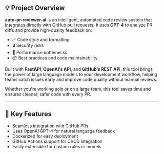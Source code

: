 ## 💡 Project Overview

**auto-pr-reviewer-ai** is an intelligent, automated code review system that integrates directly with GitHub pull requests. It uses **GPT-4** to analyze PR diffs and provide high-quality feedback on:

- ✅ Code style and formatting
- 🔒 Security risks
- 🚀 Performance bottlenecks
- 📦 Best practices and code maintainability

Built with **FastAPI**, **OpenAI's API**, and **GitHub's REST API**, this tool brings the power of large language models to your development workflow, helping teams catch issues early and improve code quality without manual reviews.

Whether you're working solo or on a large team, this tool saves time and ensures cleaner, safer code with every PR.

---

## 🔧 Key Features

- Seamless integration with GitHub PRs
- Uses OpenAI GPT-4 for natural language feedback
- Dockerized for easy deployment
- GitHub Actions support for CI/CD integration
- Easily extensible for custom rules or models
